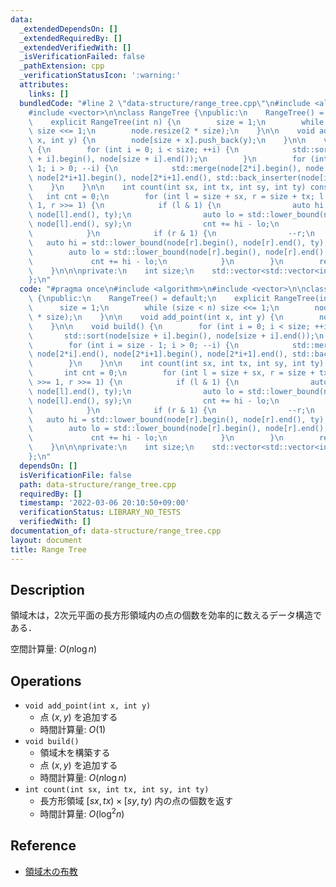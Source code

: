 ```yaml
---
data:
  _extendedDependsOn: []
  _extendedRequiredBy: []
  _extendedVerifiedWith: []
  _isVerificationFailed: false
  _pathExtension: cpp
  _verificationStatusIcon: ':warning:'
  attributes:
    links: []
  bundledCode: "#line 2 \"data-structure/range_tree.cpp\"\n#include <algorithm>\n\
    #include <vector>\n\nclass RangeTree {\npublic:\n    RangeTree() = default;\n\
    \    explicit RangeTree(int n) {\n        size = 1;\n        while (size < n)\
    \ size <<= 1;\n        node.resize(2 * size);\n    }\n\n    void add_point(int\
    \ x, int y) {\n        node[size + x].push_back(y);\n    }\n\n    void build()\
    \ {\n        for (int i = 0; i < size; ++i) {\n            std::sort(node[size\
    \ + i].begin(), node[size + i].end());\n        }\n        for (int i = size -\
    \ 1; i > 0; --i) {\n            std::merge(node[2*i].begin(), node[2*i].end(),\
    \ node[2*i+1].begin(), node[2*i+1].end(), std::back_inserter(node[i]));\n    \
    \    }\n    }\n\n    int count(int sx, int tx, int sy, int ty) const {\n     \
    \   int cnt = 0;\n        for (int l = size + sx, r = size + tx; l < r; l >>=\
    \ 1, r >>= 1) {\n            if (l & 1) {\n                auto hi = std::lower_bound(node[l].begin(),\
    \ node[l].end(), ty);\n                auto lo = std::lower_bound(node[l].begin(),\
    \ node[l].end(), sy);\n                cnt += hi - lo;\n                ++l;\n\
    \            }\n            if (r & 1) {\n                --r;\n             \
    \   auto hi = std::lower_bound(node[r].begin(), node[r].end(), ty);\n        \
    \        auto lo = std::lower_bound(node[r].begin(), node[r].end(), sy);\n   \
    \             cnt += hi - lo;\n            }\n        }\n        return cnt;\n\
    \    }\n\n\nprivate:\n    int size;\n    std::vector<std::vector<int>> node;\n\
    };\n"
  code: "#pragma once\n#include <algorithm>\n#include <vector>\n\nclass RangeTree\
    \ {\npublic:\n    RangeTree() = default;\n    explicit RangeTree(int n) {\n  \
    \      size = 1;\n        while (size < n) size <<= 1;\n        node.resize(2\
    \ * size);\n    }\n\n    void add_point(int x, int y) {\n        node[size + x].push_back(y);\n\
    \    }\n\n    void build() {\n        for (int i = 0; i < size; ++i) {\n     \
    \       std::sort(node[size + i].begin(), node[size + i].end());\n        }\n\
    \        for (int i = size - 1; i > 0; --i) {\n            std::merge(node[2*i].begin(),\
    \ node[2*i].end(), node[2*i+1].begin(), node[2*i+1].end(), std::back_inserter(node[i]));\n\
    \        }\n    }\n\n    int count(int sx, int tx, int sy, int ty) const {\n \
    \       int cnt = 0;\n        for (int l = size + sx, r = size + tx; l < r; l\
    \ >>= 1, r >>= 1) {\n            if (l & 1) {\n                auto hi = std::lower_bound(node[l].begin(),\
    \ node[l].end(), ty);\n                auto lo = std::lower_bound(node[l].begin(),\
    \ node[l].end(), sy);\n                cnt += hi - lo;\n                ++l;\n\
    \            }\n            if (r & 1) {\n                --r;\n             \
    \   auto hi = std::lower_bound(node[r].begin(), node[r].end(), ty);\n        \
    \        auto lo = std::lower_bound(node[r].begin(), node[r].end(), sy);\n   \
    \             cnt += hi - lo;\n            }\n        }\n        return cnt;\n\
    \    }\n\n\nprivate:\n    int size;\n    std::vector<std::vector<int>> node;\n\
    };\n"
  dependsOn: []
  isVerificationFile: false
  path: data-structure/range_tree.cpp
  requiredBy: []
  timestamp: '2022-03-06 20:10:50+09:00'
  verificationStatus: LIBRARY_NO_TESTS
  verifiedWith: []
documentation_of: data-structure/range_tree.cpp
layout: document
title: Range Tree
---
```


## Description

領域木は，2次元平面の長方形領域内の点の個数を効率的に数えるデータ構造である．

空間計算量: $O(n\log n)$

## Operations

- `void add_point(int x, int y)`
    - 点 $(x, y)$ を追加する
    - 時間計算量: $O(1)$
- `void build()`
    - 領域木を構築する
    - 点 $(x, y)$ を追加する
    - 時間計算量: $O(n\log n)$
- `int count(int sx, int tx, int sy, int ty)`
    - 長方形領域 $[sx, tx) \times [sy, ty)$ 内の点の個数を返す
    - 時間計算量: $O(\log^2 n)$

## Reference

- [領域木の布教](https://mugen1337.hatenablog.com/entry/2021/05/22/224041)
